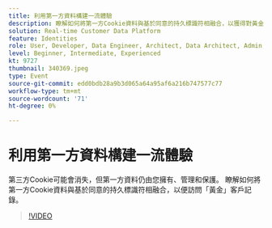 ```yaml
---
title: 利用第一方資料構建一流體驗
description: 瞭解如何將第一方Cookie資料與基於同意的持久標識符相融合，以獲得對黃金客戶記錄的訪問權。
solution: Real-time Customer Data Platform
feature: Identities
role: User, Developer, Data Engineer, Architect, Data Architect, Admin, Leader
level: Beginner, Intermediate, Experienced
kt: 9727
thumbnail: 340369.jpeg
type: Event
source-git-commit: edd0bdb28a9b3d065a64a95af6a216b747577c77
workflow-type: tm+mt
source-wordcount: '71'
ht-degree: 0%

---
```


# 利用第一方資料構建一流體驗

第三方Cookie可能會消失，但第一方資料仍由您擁有、管理和保護。 瞭解如何將第一方Cookie資料與基於同意的持久標識符相融合，以便訪問「黃金」客戶記錄。

>[!VIDEO](https://video.tv.adobe.com/v/340369/?quality=12&learn=on)
